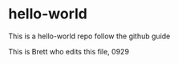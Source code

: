 # hello-world
This is a hello-world repo follow the github guide

This is Brett who edits this file, 0929
